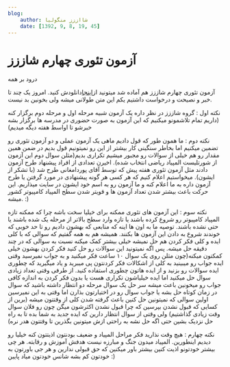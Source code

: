 ```yaml
---
blog:
    author: شااززز منگولیا
    date: [1392, 9, 8, 19, 45]
---
```

# آزمون تئوری چهارم شاززز

<div class="cnt">
درود بر همه<p></p>
<p>آزمون تئوری چهارم شاززز هم آماده شد میتونید از<a href="http://bayanbox.ir/id/3729843095198525740?info" target="_blank">اینجا</a>دانلودش کنید. امروز یک چند تا خبر و نصیحت و درخواست داشتیم یکم این متن طولانی میشه ولی بخونین بد نیست.</p>
<p>نکته اول : گروه شاززز در نظر داره یک آزمون شبیه مرحله اول و مرحله دوم برگزار کنه (داریم تمام تلاشمونو میکنیم که این آزمون به صورت حضوری در مدرسه ها برگزار بشه خبرشو تا اواسط هفته دیگه میدیم)</p>
<p>نکته دوم : ما همون طور که قول دادیم ماهی یک آزمون عملی و دو آزمون تئوری رو تضمین میکنیم اما بخاطر سنگینی کار بیشتر از این رو نمیتونیم قول بدیم در ضمن همین مقدار رو هم خیلی از سوالات رو مجبور میشیم تکراری بدیم(مثلن سوال دوم این آزمون از شورتلیست المپیاد ریاضی انتخاب شده). اخیرن تعدادی از افراد پیشنهاد طرح آزمون دادند مثل آزمون تئوری هفته پیش که توسط آقای پوردامغانی طرح شد (با تشکر از ایشون). میخواستیم اعلام کنیم که هر کسی هر گونه پیشنهادی در مورد گرفتن یا طرح آزمون داره به ما اعلام کنه و ما آزمون رو به اسم خود ایشون در سایت میذاریم. این حرکت باعث بیشتر شدن تعداد آزمون ها و قویتر شدن سطح المپیاد کامپیوتر کشور میشه. :)‌</p>
<p>نکته سوم : این آزمون های تئوری ممکنه برای خیلیا سخت باشه چرا که ممکنه تازه المپیاد کامپیوتر رو شروع کرده باشند یا تازه وارد سطح بالاتر از مرحله یک شده باشند یا حتی نشده باشند. توصیه ما به اون ها اینه که منابعی که بهشون دادیم رو تا حد خوبی که خوندند شروع به دادن این آزمون ها بکنند. همیشه هم به همه گفتیم که سوالی که با کلی ایده و کلی فکر کردن هم حل نمیشه خیلی بیشتر کمک میکنه نسبت به سوالی که در چند دقیقه حل میشه. پس اگه نمیتونید این سوالات رو حل کنید فکر کردن بهشون خیلی کمکتون میکنه(چون مثلن روی یک سوال ۱۰ ساعت فکر میکنید و به جواب نمیرسید وقتی ایده جواب رو میبینید به کلی از اشکالات فکر کردنتون پی میبرید و یاد میگیرید که چطوری ایده سوالات رو بزنید و از ایده هاتون چطوری استفاده کنید. از طرفی وقتی تعداد زیادی سوال حل میکنید اما ایده خیلیاشون تکراری هست یا بدون فکر کردن به اندازه کافی جواب رو میخونین باعث میشه سر حل یک سوال مرحله دو انتظار داشته باشید که سوال در زمان کوتاه حل بشه یا جواب سوال رو در اختیارتون بذارن اما وقتی به این نمیرسین اولین سوالی که نمیتونین حل کنین باعث گرفته شدن کلی از وقتتون میشه (برین از کسایی که قبول نشدن بپرسین که چرا قبول نشدن اکثرشون میگن چون رو فلان سوال وقت زیادی گذاشتیم) ولی وقتی از سوال انتظار دارین که ایده جدید به شما بده تا به راه حل نزدیک بشین حتی اگه حل نشه به راحتی ازش میتونین بگذرین تا وقتتون هدر نره)</p>
<p>نکته چهارم : هیچ وقت نذارید فکر مراحل المپیاد و ضعیف بودنتون اذیتتون کنه خیلیا رو دیدیم اینطورین. المپیاد میدون جنگ و مبارزه نیست هدفش آموزش و رقابته. هر چی بیشتر خودتونو اذیت کنین بیشتر باور میکنین که حق قبولی ندارین و هر جی باورتون به خودتون کم بشه شانس خودتون میاد پایین :)</p>
<p></p>
</div>
